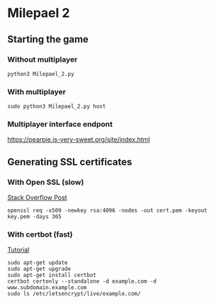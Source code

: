 # Milepael 2
## Starting the game
### Without multiplayer
```console
python3 Milepael_2.py
```
### With multiplayer
```console
sudo python3 Milepael_2.py host
```
### Multiplayer interface endpont
https://pearpie.is-very-sweet.org/site/index.html


## Generating SSL certificates
### With Open SSL (slow)
[Stack Overflow Post](https://stackoverflow.com/questions/29458548/can-you-add-https-functionality-to-a-python-flask-web-server)
```console
openssl req -x509 -newkey rsa:4096 -nodes -out cert.pem -keyout key.pem -days 365
```
### With certbot (fast)
[Tutorial](https://pimylifeup.com/raspberry-pi-ssl-lets-encrypt/)
```console
sudo apt-get update
sudo apt-get upgrade
sudo apt-get install certbot
certbot certonly --standalone -d example.com -d www.subdomain.example.com
sudo ls /etc/letsencrypt/live/example.com/
```
